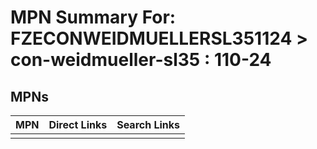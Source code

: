 



# MPN Summary For: FZECONWEIDMUELLERSL351124 > con-weidmueller-sl35 : 110-24

## MPNs
  

|MPN|Direct Links|Search Links|
| :--- | :--- | :--- |
||||
